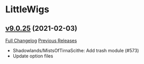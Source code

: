 # LittleWigs

## [v9.0.25](https://github.com/BigWigsMods/LittleWigs/tree/v9.0.25) (2021-02-03)
[Full Changelog](https://github.com/BigWigsMods/LittleWigs/compare/v9.0.24...v9.0.25) [Previous Releases](https://github.com/BigWigsMods/LittleWigs/releases)

- Shadowlands/MistsOfTirnaScithe: Add trash module (#573)  
- Update option files  
